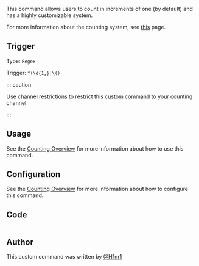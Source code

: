 This command allows users to count in increments of one (by default) and has a highly customizable system.

For more information about the counting system, see [this](https://github.com/yagpdb-cc/yagpdb-cc/blob/master/website/docs/fun/counting/overview) page.

## Trigger

Type: `Regex`

Trigger: `^(\d{1,}|\()`

::: caution

Use channel restrictions to restrict this custom command to your counting channel

:::

## Usage

See the [Counting Overview]() for more information about how to use this command.

## Configuration

See the [Counting Overview]() for more information about how to configure this command.

## Code

```
```

## Author

This custom command was written by [@H1nr1](https://github.com/H1nr1)
